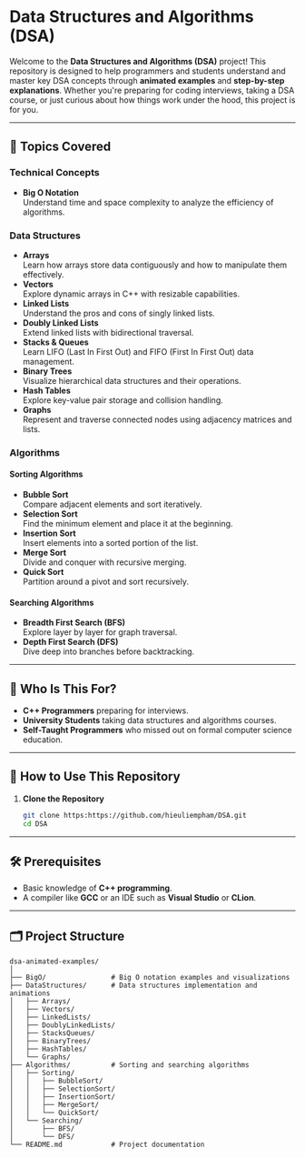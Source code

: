 # Data Structures and Algorithms (DSA)

Welcome to the **Data Structures and Algorithms (DSA)** project! This repository is designed to help programmers and students understand and master key DSA concepts through **animated examples** and **step-by-step explanations**. Whether you're preparing for coding interviews, taking a DSA course, or just curious about how things work under the hood, this project is for you.

---

## 📖 Topics Covered

### **Technical Concepts**
- **Big O Notation**  
  Understand time and space complexity to analyze the efficiency of algorithms.

### **Data Structures**
- **Arrays**  
  Learn how arrays store data contiguously and how to manipulate them effectively.
- **Vectors**  
  Explore dynamic arrays in C++ with resizable capabilities.
- **Linked Lists**  
  Understand the pros and cons of singly linked lists.
- **Doubly Linked Lists**  
  Extend linked lists with bidirectional traversal.
- **Stacks & Queues**  
  Learn LIFO (Last In First Out) and FIFO (First In First Out) data management.
- **Binary Trees**  
  Visualize hierarchical data structures and their operations.
- **Hash Tables**  
  Explore key-value pair storage and collision handling.
- **Graphs**  
  Represent and traverse connected nodes using adjacency matrices and lists.

### **Algorithms**
#### **Sorting Algorithms**
- **Bubble Sort**  
  Compare adjacent elements and sort iteratively.
- **Selection Sort**  
  Find the minimum element and place it at the beginning.
- **Insertion Sort**  
  Insert elements into a sorted portion of the list.
- **Merge Sort**  
  Divide and conquer with recursive merging.
- **Quick Sort**  
  Partition around a pivot and sort recursively.

#### **Searching Algorithms**
- **Breadth First Search (BFS)**  
  Explore layer by layer for graph traversal.
- **Depth First Search (DFS)**  
  Dive deep into branches before backtracking.

---

## 🎯 Who Is This For?
- **C++ Programmers** preparing for interviews.  
- **University Students** taking data structures and algorithms courses.  
- **Self-Taught Programmers** who missed out on formal computer science education.  

---

## 🚀 How to Use This Repository
1. **Clone the Repository**  
   ```bash
   git clone https:https://github.com/hieuliempham/DSA.git
   cd DSA
   
   
---

## 🛠️ Prerequisites
- Basic knowledge of **C++ programming**.
- A compiler like **GCC** or an IDE such as **Visual Studio** or **CLion**.

---

## 🗂️ Project Structure
```plaintext
dsa-animated-examples/
│
├── BigO/                # Big O notation examples and visualizations
├── DataStructures/      # Data structures implementation and animations
│   ├── Arrays/
│   ├── Vectors/
│   ├── LinkedLists/
│   ├── DoublyLinkedLists/
│   ├── StacksQueues/
│   ├── BinaryTrees/
│   ├── HashTables/
│   └── Graphs/
├── Algorithms/          # Sorting and searching algorithms
│   ├── Sorting/
│   │   ├── BubbleSort/
│   │   ├── SelectionSort/
│   │   ├── InsertionSort/
│   │   ├── MergeSort/
│   │   └── QuickSort/
│   └── Searching/
│       ├── BFS/
│       └── DFS/
└── README.md            # Project documentation



